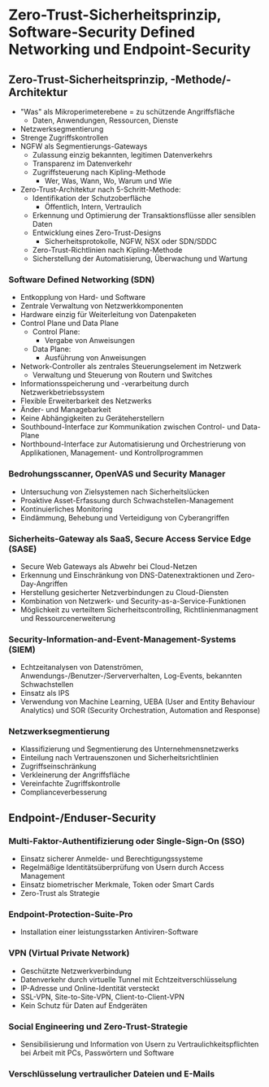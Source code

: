 # Zero-Trust-Sicherheitsprinzip, Software-Security Defined Networking und Endpoint-Security

## Zero-Trust-Sicherheitsprinzip, -Methode/-Architektur
- "Was" als Mikroperimeterebene = zu schützende Angriffsfläche
  - Daten, Anwendungen, Ressourcen, Dienste
- Netzwerksegmentierung
- Strenge Zugriffskontrollen
- NGFW als Segmentierungs-Gateways
  - Zulassung einzig bekannten, legitimen Datenverkehrs
  - Transparenz im Datenverkehr
  - Zugriffsteuerung nach Kipling-Methode
    - Wer, Was, Wann, Wo, Warum und Wie
- Zero-Trust-Architektur nach 5-Schritt-Methode:
  - Identifikation der Schutzoberfläche
    - Öffentlich, Intern, Vertraulich
  - Erkennung und Optimierung der Transaktionsflüsse aller sensiblen Daten
  - Entwicklung eines Zero-Trust-Designs
    - Sicherheitsprotokolle, NGFW, NSX oder SDN/SDDC
  - Zero-Trust-Richtlinien nach Kipling-Methode
  - Sicherstellung der Automatisierung, Überwachung und Wartung
 
### Software Defined Networking (SDN)
- Entkopplung von Hard- und Software
- Zentrale Verwaltung von Netzwerkkomponenten
- Hardware einzig für Weiterleitung von Datenpaketen
- Control Plane und Data Plane
  - Control Plane:
    - Vergabe von Anweisungen
  - Data Plane:
    - Ausführung von Anweisungen
- Network-Controller als zentrales Steuerungselement im Netzwerk
  - Verwaltung und Steuerung von Routern und Switches
- Informationsspeicherung und -verarbeitung durch Netzwerkbetriebssystem
- Flexible Erweiterbarkeit des Netzwerks
- Änder- und Managebarkeit
- Keine Abhängigkeiten zu Geräteherstellern
- Southbound-Interface zur Kommunikation zwischen Control- und Data-Plane
- Northbound-Interface zur Automatisierung und Orchestrierung von Applikationen, Management- und Kontrollprogrammen

### Bedrohungsscanner, OpenVAS und Security Manager
- Untersuchung von Zielsystemen nach Sicherheitslücken
- Proaktive Asset-Erfassung durch Schwachstellen-Management
- Kontinuierliches Monitoring
- Eindämmung, Behebung und Verteidigung von Cyberangriffen

### Sicherheits-Gateway als SaaS, Secure Access Service Edge (SASE)
- Secure Web Gateways als Abwehr bei Cloud-Netzen
- Erkennung und Einschränkung von DNS-Datenextraktionen und Zero-Day-Angriffen
- Herstellung gesicherter Netzverbindungen zu Cloud-Diensten
- Kombination von Netzwerk- und Security-as-a-Service-Funktionen
- Möglichkeit zu verteiltem Sicherheitscontrolling, Richtlinienmanagment und Ressourcenerweiterung

### Security-Information-and-Event-Management-Systems (SIEM)
- Echtzeitanalysen von Datenströmen, Anwendungs-/Benutzer-/Serververhalten, Log-Events, bekannten Schwachstellen
- Einsatz als IPS
- Verwendung von Machine Learning, UEBA (User and Entity Behaviour Analytics) und SOR (Security Orchestration, Automation and Response)

### Netzwerksegmentierung
- Klassifizierung und Segmentierung des Unternehmensnetzwerks
- Einteilung nach Vertrauenszonen und Sicherheitsrichtlinien
- Zugriffseinschränkung
- Verkleinerung der Angriffsfläche
- Vereinfachte Zugriffskontrolle
- Complianceverbesserung


## Endpoint-/Enduser-Security

### Multi-Faktor-Authentifizierung oder Single-Sign-On (SSO)
- Einsatz sicherer Anmelde- und Berechtigungssysteme
- Regelmäßige Identitätsüberprüfung von Usern durch Access Management
- Einsatz biometrischer Merkmale, Token oder Smart Cards
- Zero-Trust als Strategie

### Endpoint-Protection-Suite-Pro
- Installation einer leistungsstarken Antiviren-Software

### VPN (Virtual Private Network)
- Geschützte Netzwerkverbindung
- Datenverkehr durch virtuelle Tunnel mit Echtzeitverschlüsselung
- IP-Adresse und Online-Identität versteckt
- SSL-VPN, Site-to-Site-VPN, Client-to-Client-VPN
- Kein Schutz für Daten auf Endgeräten

### Social Engineering und Zero-Trust-Strategie
- Sensibilisierung und Information von Usern zu Vertraulichkeitspflichten bei Arbeit mit PCs, Passwörtern und Software

### Verschlüsselung vertraulicher Dateien und E-Mails
